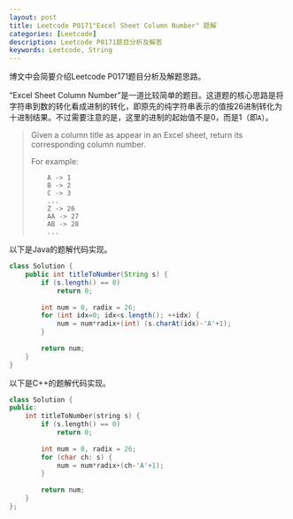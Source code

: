 ```yaml
---
layout: post
title: Leetcode P0171"Excel Sheet Column Number" 题解
categories: [Leetcode]
description: Leetcode P0171题目分析及解答
keywords: Leetcode, String
---
```


博文中会简要介绍Leetcode P0171题目分析及解题思路。

“Excel Sheet Column Number”是一道比较简单的题目。这道题的核心思路是将字符串到数的转化看成进制的转化，即原先的纯字符串表示的值按26进制转化为十进制结果。不过需要注意的是，这里的进制的起始值不是0，而是1（即`A`）。

> Given a column title as appear in an Excel sheet, return its corresponding column number.
> 
> For example:
> ```
>     A -> 1
>     B -> 2
>     C -> 3
>     ...
>     Z -> 26
>     AA -> 27
>     AB -> 28 
>     ...
> ```

以下是Java的题解代码实现。
```java
class Solution {
    public int titleToNumber(String s) {
        if (s.length() == 0)
            return 0;
        
        int num = 0, radix = 26;
        for (int idx=0; idx<s.length(); ++idx) {
            num = num*radix+(int) (s.charAt(idx)-'A'+1);
        }
        
        return num;
    }
}
```

以下是C++的题解代码实现。
```cpp
class Solution {
public:
    int titleToNumber(string s) {
        if (s.length() == 0)
            return 0;
        
        int num = 0, radix = 26;
        for (char ch: s) {
            num = num*radix+(ch-'A'+1);
        }
        
        return num;
    }
};
```